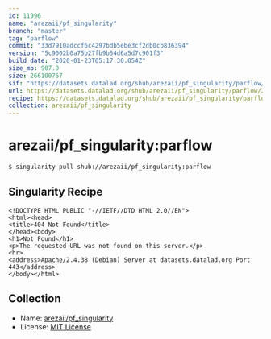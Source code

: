 ```yaml
---
id: 11996
name: "arezaii/pf_singularity"
branch: "master"
tag: "parflow"
commit: "33d7910adccf6c4297bdb5ebe3cf2db0cb836394"
version: "5c9002b0a75b27fb9b54d6a5d7c901f3"
build_date: "2020-01-23T05:17:30.054Z"
size_mb: 907.0
size: 266100767
sif: "https://datasets.datalad.org/shub/arezaii/pf_singularity/parflow/2020-01-23-33d7910a-5c9002b0/5c9002b0a75b27fb9b54d6a5d7c901f3.sif"
url: https://datasets.datalad.org/shub/arezaii/pf_singularity/parflow/2020-01-23-33d7910a-5c9002b0/
recipe: https://datasets.datalad.org/shub/arezaii/pf_singularity/parflow/2020-01-23-33d7910a-5c9002b0/Singularity
collection: arezaii/pf_singularity
---
```


# arezaii/pf_singularity:parflow

```bash
$ singularity pull shub://arezaii/pf_singularity:parflow
```

## Singularity Recipe

```singularity
<!DOCTYPE HTML PUBLIC "-//IETF//DTD HTML 2.0//EN">
<html><head>
<title>404 Not Found</title>
</head><body>
<h1>Not Found</h1>
<p>The requested URL was not found on this server.</p>
<hr>
<address>Apache/2.4.38 (Debian) Server at datasets.datalad.org Port 443</address>
</body></html>
```

## Collection

 - Name: [arezaii/pf_singularity](https://github.com/arezaii/pf_singularity)
 - License: [MIT License](https://api.github.com/licenses/mit)

